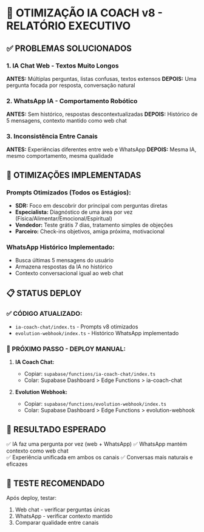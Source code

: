 # 🚀 OTIMIZAÇÃO IA COACH v8 - RELATÓRIO EXECUTIVO

## ✅ PROBLEMAS SOLUCIONADOS

### 1. IA Chat Web - Textos Muito Longos
**ANTES:** Múltiplas perguntas, listas confusas, textos extensos
**DEPOIS:** Uma pergunta focada por resposta, conversação natural

### 2. WhatsApp IA - Comportamento Robótico  
**ANTES:** Sem histórico, respostas descontextualizadas
**DEPOIS:** Histórico de 5 mensagens, contexto mantido como web chat

### 3. Inconsistência Entre Canais
**ANTES:** Experiências diferentes entre web e WhatsApp
**DEPOIS:** Mesma IA, mesmo comportamento, mesma qualidade

## 🔧 OTIMIZAÇÕES IMPLEMENTADAS

### Prompts Otimizados (Todos os Estágios):
- **SDR:** Foco em descobrir dor principal com perguntas diretas
- **Especialista:** Diagnóstico de uma área por vez (Física/Alimentar/Emocional/Espiritual)  
- **Vendedor:** Teste grátis 7 dias, tratamento simples de objeções
- **Parceiro:** Check-ins objetivos, amiga próxima, motivacional

### WhatsApp Histórico Implementado:
- Busca últimas 5 mensagens do usuário
- Armazena respostas da IA no histórico
- Contexto conversacional igual ao web chat

## 📋 STATUS DEPLOY

### ✅ CÓDIGO ATUALIZADO:
- `ia-coach-chat/index.ts` - Prompts v8 otimizados
- `evolution-webhook/index.ts` - Histórico WhatsApp implementado

### 🚀 PRÓXIMO PASSO - DEPLOY MANUAL:
1. **IA Coach Chat:**
   - Copiar: `supabase/functions/ia-coach-chat/index.ts`
   - Colar: Supabase Dashboard > Edge Functions > ia-coach-chat

2. **Evolution Webhook:**  
   - Copiar: `supabase/functions/evolution-webhook/index.ts`
   - Colar: Supabase Dashboard > Edge Functions > evolution-webhook

## 🎯 RESULTADO ESPERADO

✅ IA faz uma pergunta por vez (web + WhatsApp)
✅ WhatsApp mantém contexto como web chat  
✅ Experiência unificada em ambos os canais
✅ Conversas mais naturais e eficazes

## 🧪 TESTE RECOMENDADO

Após deploy, testar:
1. Web chat - verificar perguntas únicas
2. WhatsApp - verificar contexto mantido
3. Comparar qualidade entre canais